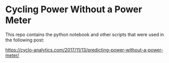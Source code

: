 # Cycling Power Without a Power Meter

This repo contains the python notebook and other scripts that were used in the following post:

https://cyclo-analytics.com/2017/11/13/predicting-power-without-a-power-meter/
